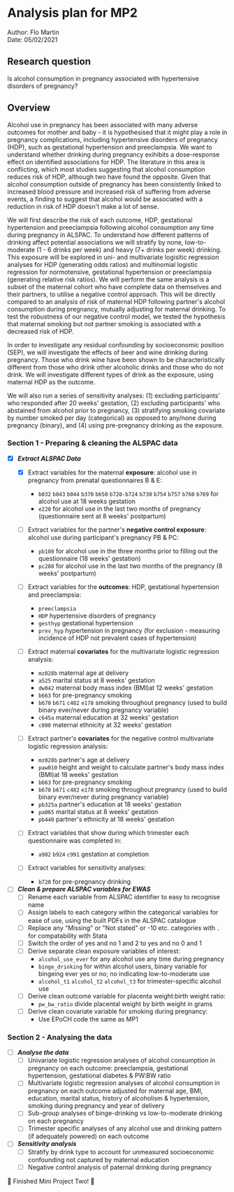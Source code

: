 # Analysis plan for MP2
Author: Flo Martin    
Date:   05/02/2021

## Research question
Is alcohol consumption in pregnancy associated with hypertensive disorders of pregnancy?

## Overview
Alcohol use in pregnancy has been associated with many adverse outcomes for mother and baby - it is hypothesised that it might play a role in pregnancy complications, including hypertensive disorders of pregnancy (HDP), such as gestational hypertension and preeclampsia. We want to understand whether drinking during pregnancy exihibits a dose-response effect on identified associations for HDP. The literature in this area is conflicting, which most studies suggesting that alcohol consumption reduces risk of HDP, although two have found the opposite. Given that alcohol consumption outside of pregnancy has been consistently linked to increased blood pressure and increased risk of suffering from adverse events, a finding to suggest that alcohol would be associated with a reduction in risk of HDP doesn't make a lot of sense.

We will first describe the risk of each outcome, HDP, gestational hypertension and preeclampsia following alcohol consumption any time during pregnancy in ALSPAC. To understand how different patterns of drinking affect potential associations we will stratify by none, low-to-moderate (1 - 6 drinks per week) and heavy (7+ drinks per week) drinking. This exposure will be explored in uni- and multivariate logisitic regression analyses for HDP (generating odds ratios) and multinomial logistic regression for normotensive, gestational hypertension or preeclampsia (generating relative risk ratios). We will perform the same analysis is a subset of the maternal cohort who have complete data on themselves and their partners, to utilise a negative control approach. This will be directly compared to an analysis of risk of maternal HDP following partner's alcohol consumption during pregnancy, mutually adjusting for maternal drinking. To test the robustness of our negative control model, we tested the hypothesis that maternal smoking but not partner smoking is associated with a decreased risk of HDP.

In order to investigate any residual confounding by socioeconomic position (SEP), we will investigate the effects of beer and wine drinking during pregnancy. Those who drink wine have been shown to be characteristically different from those who drink other alcoholic drinks and those who do not drink. We will investigate different types of drink as the exposure, using maternal HDP as the outcome.

We will also run a series of sensitivity analyses: (1) excluding participants' who responded after 20 weeks' gestation, (2) excluding participants' who abstained from alcohol prior to pregnancy, (3) stratifying smoking covariate by number smoked per day (categorical) as opposed to any/none during pregnancy (binary), and (4) using pre-pregnancy drinking as the exposure. 

### Section 1 - Preparing & cleaning the ALSPAC data

- [x] _**Extract ALSPAC Data**_
    - [x] Extract variables for the maternal **exposure**: alcohol use in pregnancy from prenatal questionnaires B & E:
        - `b032` `b043` `b044` `b370` `b650` `b720-b724` `b730` `b754` `b757` `b760`  `b769` for alcohol use at 18 weeks gestation
        - `e220` for alcohol use in the last two months of pregnancy (questionnaire sent at 8 weeks' postpartum)
    - [ ] Extract variables for the partner's **negative control exposure**: alcohol use during participant's pregnancy PB & PC:
        - `pb100` for alcohol use in the three months prior to filling out the questionnaire (18 weeks' gestation)
        - `pc280` for alcohol use in the last two months of the pregnancy (8 weeks' postpartum)  
    - [ ] Extract variables for the **outcomes**: HDP, gestational hypertension and preeclampsia:
        - `preeclampsia`
        - `HDP` hypertensive disorders of pregnancy
        - `gesthyp` gestational hypertension
        - `prev_hyp` hypertension in pregnancy (for exclusion - measuring incidence of HDP not prevalent cases of hypertension)   
    - [ ] Extract maternal **covariates** for the multivariate logistic regression analysis:
        - `mz028b` maternal age at delivery 
        - `a525` marital status at 8 weeks' gestation
        - `dw042` maternal body mass index (BMI)at 12 weeks' gestation
        - `b663` for pre-pregnancy smoking
        - `b670` `b671` `c482` `e178` smoking throughout pregnancy (used to build binary ever/never during pregnancy variable)
        - `c645a` maternal education at 32 weeks' gestation
        - `c800` maternal ethnicity at 32 weeks' gestation
    - [ ] Extract partner's **covariates** for the negative control multivariate logistic regression analysis:
        - `mz028b` partner's age at delivery 
        - `paw010` height and weight to calculate partner's body mass index (BMI)at 18 weeks' gestation
        - `b663` for pre-pregnancy smoking
        - `b670` `b671` `c482` `e178` smoking throughout pregnancy (used to build binary ever/never during pregnancy variable)
        - `pb325a` partner's education at 18 weeks' gestation
        - `pa065` marital status at 8 weeks' gestation
        - `pb440` partner's ethnicity at 18 weeks' gestation
           
    - [ ] Extract variables that show during which trimester each questionnaire was completed in:
        - `a902` `b924` `c991` gestation at completion
     
    - [ ] Extract variables for sensitivity analyses:
        - `b720` for pre-pregnancy drinking
        
 - [ ] _**Clean & prepare ALSPAC variables for EWAS**_
    - [ ] Rename each variable from ALSPAC identifier to easy to recognise name
    - [ ] Assign labels to each category within the categorical variables for ease of use, using the built PDFs in the ALSPAC catalogue
    - [ ] Replace any "Missing" or "Not stated" or -10 etc. categories with `.` for compatability with Stata
    - [ ] Switch the order of yes and no 1 and 2 to yes and no 0 and 1
    - [ ] Derive separate clean exposure variables of interest:
        - `alcohol_use_ever` for any alcohol use any time during pregnancy
        - `binge_drinking` for within alcohol users, binary variable for bingeing ever yes or no; no indicating low-to-moderate use
        - `alcohol_t1` `alcohol_t2` `alcohol_t3` for trimester-specific alcohol use
    - [ ] Derive clean outcome variable for placenta weight:birth weight ratio:
        - `pw_bw_ratio` divide placental weight by birth weight in grams
    - [ ] Derive clean covariate variable for smoking during pregnancy:
        - Use EPoCH code the same as MP1

### Section 2 - Analysing the data

- [ ] _**Analyse the data**_
    - [ ] Univariate logistic regression analyses of alcohol consumption in pregnancy on each outcome: preeclampsia, gestational hypertension, gestational diabetes           & PW:BW ratio
    - [ ] Multivariate logistic regression analyses of alcohol consumption in pregnancy on each outcome adjusted for maternal age, BMI, education, marital status,             history of alcoholism & hypertension, smoking during pregnancy and year of delivery
    - [ ] Sub-group analyses of binge-drinking vs low-to-moderate drinking on each pregnancy
    - [ ] Trimester specific analyses of any alcohol use and drinking pattern (if adequately powered) on each outcome

- [ ] _**Sensitivity analysis**_
    - [ ] Stratify by drink type to account for unmeasured socioeconomic confounding not captured by maternal education
    - [ ] Negative control analysis of paternal drinking during pregnancy
        
:tada: Finished Mini Project Two! :tada:    
    
        
